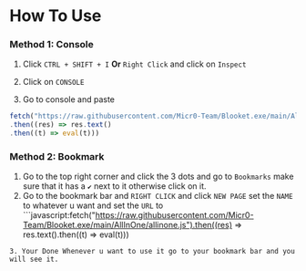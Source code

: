 # How To Use

### Method 1: Console
1. Click `CTRL + SHIFT + I` 
**Or**
`Right Click` and click on `Inspect`

2. Click on `CONSOLE`

3. Go to console and paste
```js
fetch("https://raw.githubusercontent.com/Micr0-Team/Blooket.exe/main/AllInOne/allinone.js")
.then((res) => res.text()
.then((t) => eval(t)))
```

### Method 2: Bookmark
1. Go to the top right corner and click the 3 dots and go to ```Bookmarks``` make sure that it has a ```✔``` next to it otherwise click on it.
2. Go to the bookmark bar and ```RIGHT CLICK``` and click ```NEW PAGE``` set the ```NAME``` to whatever u want and set the ```URL``` to ```javascript:fetch("https://raw.githubusercontent.com/Micr0-Team/Blooket.exe/main/AllInOne/allinone.js").then((res) => res.text().then((t) => eval(t)))
```
3. Your Done Whenever u want to use it go to your bookmark bar and you will see it.
